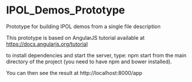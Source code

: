 # IPOL_Demos_Prototype
Prototype for building IPOL demos from a single file description

This prototype is based on AngularJS tutorial available at 
https://docs.angularjs.org/tutorial

to install dependencies and start the server, type:
  npm start 
from the main directory of the project (you need to have npm and bower installed).

You can then see the result at http://localhost:8000/app
